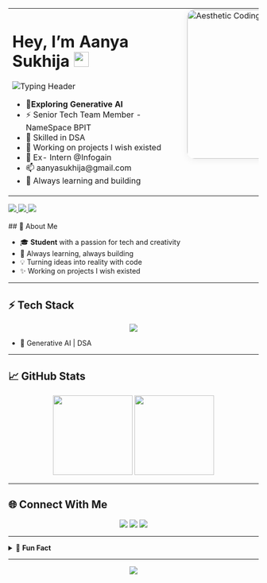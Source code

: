 <table>
<tr>
<td style="width: 50%; vertical-align: top; min-width: 320px;">

<h1>Hey, I’m Aanya Sukhija <img src="https://em-content.zobj.net/thumbs/120/apple/354/waving-hand_1f44b.png" width="30"/></h1>

<!-- Animated Typing Header (powered by readme-typing-svg) -->
<p>
  <img src="https://readme-typing-svg.demolab.com?font=Fira+Code&weight=600&size=22&pause=1000&color=3DDC97&width=390&lines=I%E2%80%99m+a+Coder;Learning+Enthusiast;Full-Stack+Developer;Generative+AI+Explorer;Open+Source+Contributor;Always+Curious+%F0%9F%98%8E" alt="Typing Header" />
</p>

<ul>
  <li> 👀<b>Exploring Generative AI</b></li>
  <li>⚡ Senior Tech Team Member - NameSpace BPIT </li>
  <li>🤖 Skilled in DSA</li>
  <li>🚀 Working on projects I wish existed</li>
  <li>📖 Ex- Intern @Infogain</li>
  <li>📫 aanyasukhija@gmail.com
  <li>🌱 Always learning and building</li>
</ul>

</td>
<td style="vertical-align: top; padding-left: 24px;">

<!-- Aesthetic, left-aligned illustration (not centered) -->
<img src="https://cdni.iconscout.com/illustration/premium/thumb/female-programmer-doing-computer-programming-6774636-5605199.png?f=webp" alt="Aesthetic Coding Illustration" width="300" style="border-radius:15px; box-shadow: 0 2px 16px #0001;" />

</td>
</tr>
</table>

<a href="https://www.linkedin.com/in/aanya-sukhija-785a3125a/">
      <img src="https://img.shields.io/badge/LinkedIn-blue?logo=linkedin&logoColor=white" />
    </a>
    <a href="https://www.instagram.com/aannyyaa.__?igsh=d2F3aGFnNmxydTVi">
      <img src="https://img.shields.io/badge/Instagram-E4405F?logo=instagram&logoColor=white" />
    </a>
    <a href="https://www.leetcode.com/aanya_sukhija">
      <img src="https://img.shields.io/badge/LeetCode-FFA116?logo=leetcode&logoColor=black" />
    </a>
    <br> <br>
## 🌟 About Me

- 🎓 **Student** with a passion for tech and creativity
- 🚀 Always learning, always building
- 💡 Turning ideas into reality with code
- ✨ Working on projects I wish existed

---

## ⚡ Tech Stack

<p align="center">
  <img src="https://skillicons.dev/icons?i=cpp,python,java,html,css,js,react,nodejs,express,mongodb" />
</p>

- 🧠 Generative AI | DSA

---

## 📈 GitHub Stats

<p align="center">
  <img src="https://github-readme-stats.vercel.app/api?username=Aanyas24&show_icons=true&theme=tokyonight&hide_border=true" height="160"/>
  <img src="https://github-readme-stats.vercel.app/api/top-langs/?username=Aanyas24&layout=compact&theme=tokyonight&hide_border=true" height="160"/>
</p>

---

## 🌐 Connect With Me

<p align="center">
  <a href="https://www.linkedin.com/in/aanya-sukhija-785a3125a/"><img src="https://img.shields.io/badge/LinkedIn-0077B5?style=flat-square&logo=linkedin&logoColor=white"/></a>
  <a href="https://www.instagram.com/aannyyaa.__?igsh=d2F3aGFnNmxydTVi"><img src="https://img.shields.io/badge/Instagram-E4405F?style=flat-square&logo=instagram&logoColor=white"/></a>
  <a href="https://www.leetcode.com/aanya_sukhija"><img src="https://img.shields.io/badge/LeetCode-FFA116?style=flat-square&logo=leetcode&logoColor=black"/></a>
</p>

---

<details>
  <summary>📝 <b>Fun Fact</b></summary>
  <br>
  <p align="center">
    <i>"Working on projects I wish existed."</i>
  </p>
</details>

---

<p align="center">
  <img src="https://capsule-render.vercel.app/api?type=waving&color=gradient&height=100&section=footer"/>
</p>
